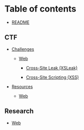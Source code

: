 # Table of contents

* [README](<../README.md>)

## CTF

* [Challenges](<CTF/Challenges/README.md>)

  * [Web](<CTF/Challenges/Web/README.md>)
  
    * [Cross-Site Leak (XSLeak)](<CTF/Challenges/Web/Cross-Site Leak (XSLeak).md>)
  
    * [Cross-Site Scripting (XSS)](<CTF/Challenges/Web/Cross-Site Scripting (XSS).md>)
  

* [Resources](<CTF/Resources/README.md>)
  
  * [Web](<CTF/Resources/Web.md>)
  

## Research


* [Web](<Research/Web.md>)

